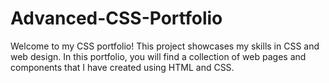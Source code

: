 # Advanced-CSS-Portfolio

Welcome to my CSS portfolio! This project showcases my skills in CSS and web design. In this portfolio, you will find a collection of web pages and components that I have created using HTML and CSS.